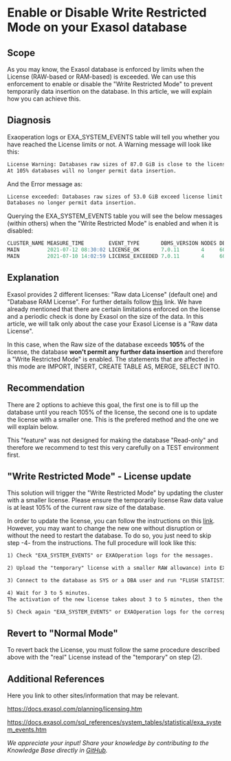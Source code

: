 # Enable or Disable Write Restricted Mode on your Exasol database 
## Scope

As you may know, the Exasol database is enforced by limits when the License (RAW-based or RAM-based) is exceeded. We can use this enforcement to enable or disable the "Write Restricted Mode" to prevent temporarily data insertion on the database. In this article, we will explain how you can achieve this.

## Diagnosis

Exaoperation logs or EXA_SYSTEM_EVENTS table will tell you whether you have reached the License limits or not. A Warning message will look like this: 


```html
License Warning: Databases raw sizes of 87.0 GiB is close to the license limit of 100.0 GiB (86.5%). 
At 105% databases will no longer permit data insertion.
```
And the Error message as:


```html
License exceeded: Databases raw sizes of 53.0 GiB exceed license limit of 50.0 GiB (106.2%). 
Databases no longer permit data insertion.
```
Querying the EXA_SYSTEM_EVENTS table you will see the below messages (within others) when the "Write Restricted Mode" is enabled and when it is disabled:


```sql
CLUSTER_NAME MEASURE_TIME        EVENT_TYPE       DBMS_VERSION NODES DB_RAM_SIZE PARAMETERS
MAIN         2021-07-12 08:30:02 LICENSE_OK       7.0.11       4     600.0
MAIN         2021-07-10 14:02:59 LICENSE_EXCEEDED 7.0.11       4     600.0
```
## Explanation

Exasol provides 2 different licenses: "Raw data License" (default one) and "Database RAM License". For further details follow [this](https://docs.exasol.com/administration/on-premise/licenses.htm "Licenses") link. We have already mentioned that there are certain limitations enforced on the license and a periodic check is done by Exasol on the size of the data. In this article, we will talk only about the case your Exasol License is a "Raw data License".

In this case, when the Raw size of the database exceeds **105%** of the license, the database **won't permit any further data insertion** and therefore a "Write Restricted Mode" is enabled. The statements that are affected in this mode are IMPORT, INSERT, CREATE TABLE AS, MERGE, SELECT INTO.

## Recommendation

There are 2 options to achieve this goal, the first one is to fill up the database until you reach 105% of the license, the second one is to update the license with a smaller one. This is the prefered method and the one we will explain below.

 This "feature" was not designed for making the database "Read-only" and therefore we recommend to test this very carefully on a TEST environment first. 

## "Write Restricted Mode" - License update

This solution will trigger the "Write Restricted Mode" by updating the cluster with a smaller license. Please ensure the temporarily license Raw data value is at least 105% of the current raw size of the database. 

In order to update the license, you can follow the instructions on this [link](https://docs.exasol.com/administration/on-premise/manage_software/activate_license.htm "License"). However, you may want to change the new one without disruption or without the need to restart the database. To do so, you just need to skip step -4- from the instructions. The full procedure will look like this:


```html
1) Check "EXA_SYSTEM_EVENTS" or EXAOperation logs for the messages.

2) Upload the "temporary" license with a smaller RAW allowance) into EXAOperation.

3) Connect to the database as SYS or a DBA user and run "FLUSH STATISTICS TASKS;".

4) Wait for 3 to 5 minutes. 
The activation of the new license takes about 3 to 5 minutes, then the "Write Protected Mode" will be activated and all of the commands including INSERT and CREATE AS SELECT will stop working.

5) Check again "EXA_SYSTEM_EVENTS" or EXAOperation logs for the correspondent messages
```
## Revert to "Normal Mode"

To revert back the License, you must follow the same procedure described above with the "real" License instead of the "temporary" on step (2).

## Additional References

Here you link to other sites/information that may be relevant.

<https://docs.exasol.com/planning/licensing.htm>

<https://docs.exasol.com/sql_references/system_tables/statistical/exa_system_events.htm>

*We appreciate your input! Share your knowledge by contributing to the Knowledge Base directly in [GitHub](https://github.com/exasol/public-knowledgebase).* 
